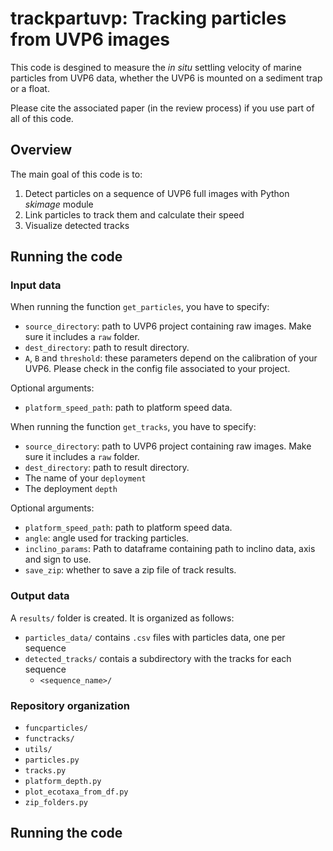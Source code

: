 # trackpartuvp: Tracking particles from UVP6 images

This code is desgined to measure the *in situ* settling velocity of marine
particles from UVP6 data, whether the UVP6 is mounted on a sediment trap or a
float.

Please cite the associated paper (in the review process) if you use part of all of this code.

## Overview

The main goal of this code is to:

1. Detect particles on a sequence of UVP6 full images with Python *skimage* module
2. Link particles to track them and calculate their speed
3. Visualize detected tracks

## Running the code

### Input data

When running the function ```get_particles```, you have to specify:

- ```source_directory```: path to UVP6 project containing raw images. Make sure it includes a ```raw``` folder.
- ```dest_directory```: path to result directory.
- ```A```, ```B``` and ```threshold```: these parameters depend on the calibration of your UVP6. Please check in the config file associated to your project.

Optional arguments:

- ```platform_speed_path```: path to platform speed data.

When running the function ```get_tracks```, you have to specify:

- ```source_directory```: path to UVP6 project containing raw images. Make sure it includes a ```raw``` folder.
- ```dest_directory```: path to result directory.
- The name of your ```deployment```
- The deployment ```depth```

Optional arguments:

- ```platform_speed_path```: path to platform speed data.
- ```angle```: angle used for tracking particles.
- ```inclino_params```: Path to dataframe containing path to inclino data, axis and sign to use.
- ```save_zip```: whether to save a zip file of track results.

### Output data

A ```results/``` folder is created. It is organized as follows:

- ```particles_data/``` contains ```.csv``` files with particles data, one per sequence
- ```detected_tracks/``` contais a subdirectory with the tracks for each sequence
  - ```<sequence_name>/```

### Repository organization

- ```funcparticles/```
- ```functracks/```
- ```utils/```
- ```particles.py```
- ```tracks.py```
- ```platform_depth.py```
- ```plot_ecotaxa_from_df.py```
- ```zip_folders.py```

## Running the code




